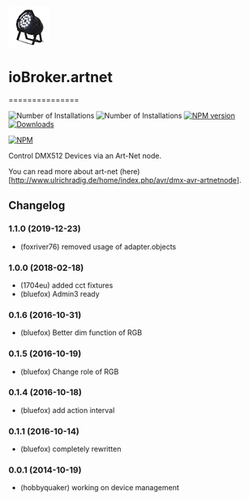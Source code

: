 ![Logo](admin/artnet.png)
# ioBroker.artnet
===============

![Number of Installations](http://iobroker.live/badges/artnet-installed.svg) ![Number of Installations](http://iobroker.live/badges/artnet-stable.svg) [![NPM version](http://img.shields.io/npm/v/iobroker.artnet.svg)](https://www.npmjs.com/package/iobroker.artnet)
[![Downloads](https://img.shields.io/npm/dm/iobroker.artnet.svg)](https://www.npmjs.com/package/iobroker.artnet)

[![NPM](https://nodei.co/npm/iobroker.artnet.png?downloads=true)](https://nodei.co/npm/iobroker.artnet/)

Control DMX512 Devices via an Art-Net node.

You can read more about art-net (here)[http://www.ulrichradig.de/home/index.php/avr/dmx-avr-artnetnode].

## Changelog
### 1.1.0 (2019-12-23)
* (foxriver76) removed usage of adapter.objects

### 1.0.0 (2018-02-18)
* (1704eu) added cct fixtures
* (bluefox) Admin3 ready

### 0.1.6 (2016-10-31)
* (bluefox) Better dim function of RGB

### 0.1.5 (2016-10-19)
* (bluefox) Change role of RGB

### 0.1.4 (2016-10-18)
* (bluefox) add action interval

### 0.1.1 (2016-10-14)
* (bluefox) completely rewritten

### 0.0.1 (2014-10-19)
* (hobbyquaker) working on device management
